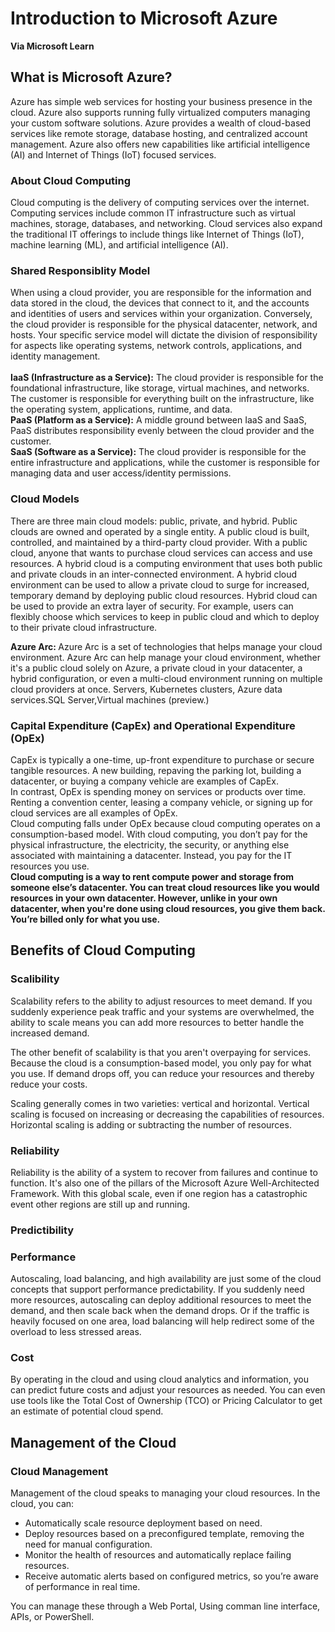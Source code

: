 # Introduction to Microsoft Azure 
<b>Via Microsoft Learn </b>

## What is Microsoft Azure?
Azure has simple web services for hosting your business presence in the cloud. Azure also supports running fully virtualized computers managing your custom software solutions. Azure provides a wealth of cloud-based services like remote storage, database hosting, and centralized account management. Azure also offers new capabilities like artificial intelligence (AI) and Internet of Things (IoT) focused services.

### About Cloud Computing
Cloud computing is the delivery of computing services over the internet. Computing services include common IT infrastructure such as virtual machines, storage, databases, and networking. Cloud services also expand the traditional IT offerings to include things like Internet of Things (IoT), machine learning (ML), and artificial intelligence (AI).

### Shared Responsiblity Model
When using a cloud provider, you are responsible for the information and data stored in the cloud, the devices that connect to it, and the accounts and identities of users and services within your organization. Conversely, the cloud provider is responsible for the physical datacenter, network, and hosts. Your specific service model will dictate the division of responsibility for aspects like operating systems, network controls, applications, and identity management.<br>
<br><b>IaaS (Infrastructure as a Service):</b>
The cloud provider is responsible for the foundational infrastructure, like storage, virtual machines, and networks. The customer is responsible for everything built on the infrastructure, like the operating system, applications, runtime, and data. 
<br><b>PaaS (Platform as a Service):</b>
A middle ground between IaaS and SaaS, PaaS distributes responsibility evenly between the cloud provider and the customer. 
</br><b>SaaS (Software as a Service):</b>
The cloud provider is responsible for the entire infrastructure and applications, while the customer is responsible for managing data and user access/identity permissions. 

### Cloud Models
There are three main cloud models: public, private, and hybrid. Public clouds are owned and operated by a single entity. A public cloud is built, controlled, and maintained by a third-party cloud provider. With a public cloud, anyone that wants to purchase cloud services can access and use resources. A hybrid cloud is a computing environment that uses both public and private clouds in an inter-connected environment. A hybrid cloud environment can be used to allow a private cloud to surge for increased, temporary demand by deploying public cloud resources. Hybrid cloud can be used to provide an extra layer of security. For example, users can flexibly choose which services to keep in public cloud and which to deploy to their private cloud infrastructure.

<b> Azure Arc: </b>Azure Arc is a set of technologies that helps manage your cloud environment. Azure Arc can help manage your cloud environment, whether it's a public cloud solely on Azure, a private cloud in your datacenter, a hybrid configuration, or even a multi-cloud environment running on multiple cloud providers at once. Servers, Kubernetes clusters, Azure data services.SQL Server,Virtual machines (preview.)

### Capital Expenditure (CapEx) and Operational Expenditure (OpEx)
CapEx is typically a one-time, up-front expenditure to purchase or secure tangible resources. A new building, repaving the parking lot, building a datacenter, or buying a company vehicle are examples of CapEx.<br>In contrast, OpEx is spending money on services or products over time. Renting a convention center, leasing a company vehicle, or signing up for cloud services are all examples of OpEx.<br>Cloud computing falls under OpEx because cloud computing operates on a consumption-based model. With cloud computing, you don’t pay for the physical infrastructure, the electricity, the security, or anything else associated with maintaining a datacenter. Instead, you pay for the IT resources you use.</br><b> Cloud computing is a way to rent compute power and storage from someone else’s datacenter. You can treat cloud resources like you would resources in your own datacenter. However, unlike in your own datacenter, when you're done using cloud resources, you give them back. You’re billed only for what you use.</b>

## Benefits of Cloud Computing
### Scalibility
 Scalability refers to the ability to adjust resources to meet demand. If you suddenly experience peak traffic and your systems are overwhelmed, the ability to scale means you can add more resources to better handle the increased demand.

The other benefit of scalability is that you aren't overpaying for services. Because the cloud is a consumption-based model, you only pay for what you use. If demand drops off, you can reduce your resources and thereby reduce your costs.

Scaling generally comes in two varieties: vertical and horizontal. Vertical scaling is focused on increasing or decreasing the capabilities of resources. Horizontal scaling is adding or subtracting the number of resources.

### Reliability
Reliability is the ability of a system to recover from failures and continue to function. It's also one of the pillars of the Microsoft Azure Well-Architected Framework. With this global scale, even if one region has a catastrophic event other regions are still up and running.
### Predictibility
### Performance
Autoscaling, load balancing, and high availability are just some of the cloud concepts that support performance predictability. If you suddenly need more resources, autoscaling can deploy additional resources to meet the demand, and then scale back when the demand drops. Or if the traffic is heavily focused on one area, load balancing will help redirect some of the overload to less stressed areas.
### Cost
By operating in the cloud and using cloud analytics and information, you can predict future costs and adjust your resources as needed. You can even use tools like the Total Cost of Ownership (TCO) or Pricing Calculator to get an estimate of potential cloud spend.

## Management of the Cloud
### Cloud Management
Management of the cloud speaks to managing your cloud resources. In the cloud, you can:
<ul>
<li>Automatically scale resource deployment based on need.</li>
<li>Deploy resources based on a preconfigured template, removing the need for manual configuration.</li>
<li> Monitor the health of resources and automatically replace failing resources.</li>
<li>Receive automatic alerts based on configured metrics, so you’re aware of performance in real time.</li>
</ul>
You can manage these through a Web Portal, Using comman line interface, APIs, or PowerShell.